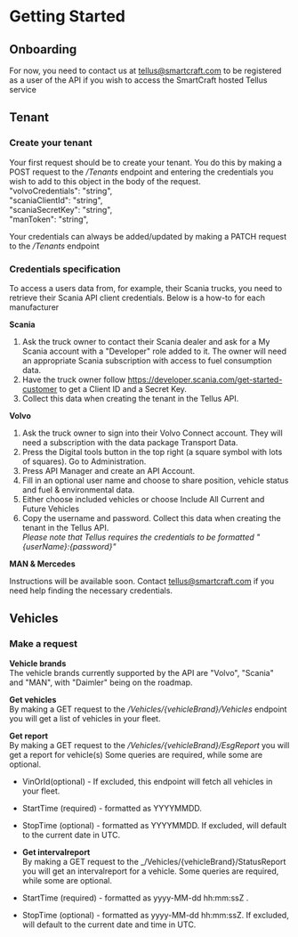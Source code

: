 # Getting Started
## Onboarding
For now, you need to contact us at
tellus@smartcraft.com
to be registered as a user of the API if you wish to access the SmartCraft hosted Tellus service

## Tenant

### Create your tenant

Your first request should be to create your tenant. 
You do this by making a POST request to the _/Tenants_ endpoint and entering the credentials you wish to add to this object in the body of the request.
</br>
  "volvoCredentials": "string",</br>
  "scaniaClientId": "string",</br>
  "scaniaSecretKey": "string",</br>
  "manToken": "string",</br>

Your credentials can always be added/updated by making a PATCH request to the _/Tenants_ endpoint

### Credentials specification
To access a users data from, for example, their Scania trucks, you need to retrieve their Scania API client credentials.
Below is a how-to for each manufacturer

**Scania** </br>
1. Ask the truck owner to contact their Scania dealer and ask for a My Scania account with a
   "Developer" role added to it. The owner will need an appropriate Scania subscription with
   access to fuel consumption data.
2. Have the truck owner follow https://developer.scania.com/get-started-customer to get a
  Client ID and a Secret Key.
3. Collect this data when creating the tenant in the Tellus API.

**Volvo** </br>
1. Ask the truck owner to sign into their Volvo Connect account. They will need a
subscription with the data package Transport Data.
2. Press the Digital tools button in the top right (a square symbol with lots of squares). Go to
Administration.
3. Press API Manager and create an API Account.
4. Fill in an optional user name and choose to share position, vehicle status and fuel &
environmental data.
5. Either choose included vehicles or choose Include All Current and Future Vehicles
6. Copy the username and password. Collect this data when creating the tenant in the Tellus
API.</br>
_Please note that Tellus requires the credentials to be formatted "{userName}:{password}"_

**MAN & Mercedes**

Instructions will be available soon. Contact tellus@smartcraft.com if you need help finding the
necessary credentials.

## Vehicles

### Make a request
**Vehicle brands**</br>
The vehicle brands currently supported by the API are "Volvo", "Scania" and "MAN", with "Daimler" being on the roadmap.

**Get vehicles**</br>
By making a GET request to the _/Vehicles/{vehicleBrand}/Vehicles_ endpoint you will get a list of vehicles in your fleet.

**Get report**</br>
By making a GET request to the _/Vehicles/{vehicleBrand}/EsgReport_ you will get a report for vehicle(s)
Some queries are required, while some are optional.
- VinOrId(optional) - If excluded, this endpoint will fetch all vehicles in your fleet.
- StartTime (required) - formatted as YYYYMMDD.
- StopTime (optional) - formatted as YYYYMMDD. If excluded, will default to the current date in UTC.

- **Get intervalreport**</br>
By making a GET request to the _/Vehicles/{vehicleBrand}/StatusReport you will get an intervalreport for a vehicle.
Some queries are required, while some are optional.
- StartTime (required) - formatted as yyyy-MM-dd hh:mm:ssZ .
- StopTime (optional) - formatted as yyyy-MM-dd hh:mm:ssZ. If excluded, will default to the current date and time in UTC.
